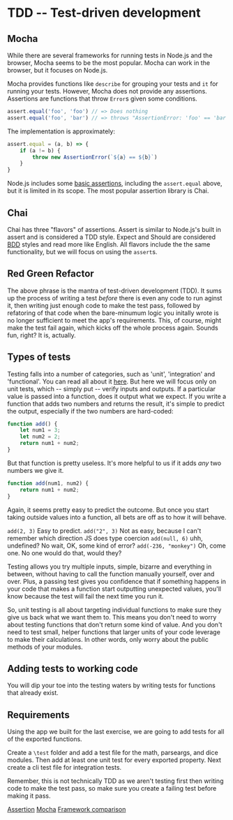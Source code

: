 # TDD -- Test-driven development

## Mocha

While there are several frameworks for running tests in Node.js and the browser,
Mocha seems to be the most popular. Mocha can work in the browser, but it
focuses on Node.js.

Mocha provides functions like `describe` for grouping your tests
and `it` for running your tests. However, Mocha does not provide
any assertions. Assertions are functions that throw `Error`s given some
conditions.

```js
assert.equal('foo', 'foo') // => Does nothing
assert.equal('foo', 'bar') // => throws "AssertionError: 'foo' == 'bar'"
```

The implementation is approximately:

```js
assert.equal = (a, b) => {
    if (a != b) {
        throw new AssertionError(`${a} == ${b}`)
    }
}
```

Node.js includes some [basic assertions](https://nodejs.org/api/assert.html),
including the `assert.equal` above, but it is limited in its scope. The most
popular assertion library is Chai.

## Chai

Chai has three "flavors" of assertions. Assert is similar to Node.js's built in
assert and is considered a TDD style. Expect and Should are considered
[BDD](https://en.wikipedia.org/wiki/Behavior-driven_development)
styles and read more like English. All flavors include the the same
functionality, but we will focus on using the `assert`s.

## Red Green Refactor

The above phrase is the mantra of test-driven development (TDD). It sums up the process of writing a test _before_ there is even any code to run aginst it, then writing just enough code to make the test pass, followed by refatoring of that code when the bare-minumum logic you initally wrote is no longer sufficient to meet the app's requirements. This, of course, might make the test fail again, which kicks off the whole process again. Sounds fun, right? It is, actually.

## Types of tests
Testing falls into a number of categories, such as 'unit', 'integration' and 'functional'. You can read all about it [here](https://www.sitepoint.com/javascript-testing-unit-functional-integration/).
But here we will focus only on unit tests, which -- simply put -- verify inputs and outputs. If a particular value is passed into a function, does it output what we expect. If you write a function that adds two numbers and returns the result, it's simple to predict the output, especially if the two numbers are hard-coded:

```js
function add() {
	let num1 = 3;
	let num2 = 2;
	return num1 + num2;
}
```

But that function is pretty useless. It's more helpful to us if it adds _any_ two numbers we give it.

```js
function add(num1, num2) {
	return num1 + num2;
}
```
Again, it seems pretty easy to predict the outcome. But once you start taking outside values into a function, all bets are off as to how it will behave.

`add(2, 3)` Easy to predict.
`add("2", 3)` Not as easy, because I can't remember which direction JS does type coercion
`add(null, 6)` uhh, undefined? No wait, OK, some kind of error?
`add(-236, "monkey")` Oh, come one. No one would do that, would they?

Testing allows you try multiple inputs, simple, bizarre and everything in between, without having to call the function manually yourself, over and over. Plus, a passing test gives you confidence that if something happens in your code that makes a function start outputting unexpected values, you'll know because the test will fail the next time you run it.

So, unit testing is all about targeting individual functions to make sure they give us back what we want them to. This means you don't need to worry about testing functions that don't return some kind of value. And you don't need to test small, helper functions that larger units of your code leverage to make their calculations. In other words, only worry about the public methods of your modules.

## Adding tests to working code

You will dip your toe into the testing waters by writing tests for functions that already exist.

## Requirements

Using the app we built for the last exercise, we are going to add tests for all
of the exported functions.

Create a `\test` folder and add a test file for the math, parseargs, and dice
modules. Then add at least one unit test for every exported property. Next
create a cli test file for integration tests.

Remember, this is not technically TDD as we aren't testing first then writing code to make the test pass, so make sure you create a failing test before making it pass.

[Assertion](https://en.wikipedia.org/wiki/Assertion_(software_development))
[Mocha](https://en.wikipedia.org/wiki/Mocha_(JavaScript_framework))
[Framework comparison](https://en.wikipedia.org/wiki/List_of_unit_testing_frameworks#JavaScript)
